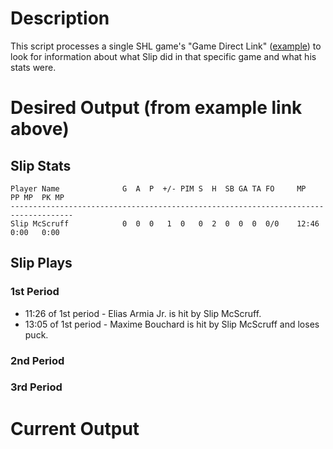 # Description
This script processes a single SHL game's "Game Direct Link" ([example](http://simulationhockey.com/games/smjhl/S44/Preseason/SMJHL-PRE-17.html)) to look for information about what Slip did in that specific game and what his stats were.

# Desired Output (from example link above)
## Slip Stats
```
Player Name              G  A  P  +/- PIM S  H  SB GA TA FO     MP     PP MP  PK MP  
------------------------------------------------------------------------------------
Slip McScruff            0  0  0   1  0   0  2  0  0  0  0/0    12:46   0:00   0:00
```

## Slip Plays
### 1st Period
* 11:26 of 1st period - Elias Armia Jr. is hit by Slip McScruff.
* 13:05 of 1st period - Maxime Bouchard is hit by Slip McScruff and loses puck.

### 2nd Period

### 3rd Period

# Current Output
